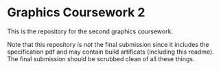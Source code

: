 # Graphics Coursework 2

This is the repository for the second graphics coursework.

Note that this repository is _not_ the final submission since it includes the specification pdf and may contain build artificats (including this readme). The final submission should be scrubbed clean of all these things.
